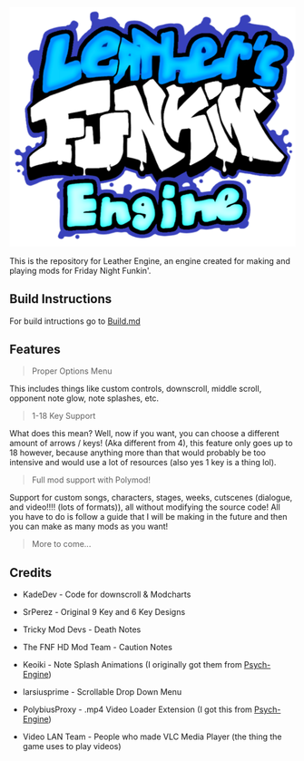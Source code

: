 ![Logo](Logo.png)

This is the repository for Leather Engine, an engine created for making and playing mods for Friday Night Funkin'.

## Build Instructions

For build intructions go to [Build.md](https://github.com/Leather128/LeathersFunkinEngine/blob/master/Build.md)

## Features

> Proper Options Menu

This includes things like custom controls, downscroll, middle scroll, opponent note glow, note splashes, etc.

> 1-18 Key Support

What does this mean? Well, now if you want, you can choose a different amount of arrows / keys! (Aka different from 4), this feature only goes up to 18 however, because anything more than that would probably be too intensive and would use a lot of resources (also yes 1 key is a thing lol).

> Full mod support with Polymod!

Support for custom songs, characters, stages, weeks, cutscenes (dialogue, and video!!!! (lots of formats)), all without modifying the source code! All you have to do is follow a guide that I will be making in the future and then you can make as many mods as you want!

> More to come...

## Credits

* KadeDev - Code for downscroll & Modcharts

* SrPerez - Original 9 Key and 6 Key Designs

* Tricky Mod Devs - Death Notes

* The FNF HD Mod Team - Caution Notes

* Keoiki - Note Splash Animations (I originally got them from [Psych-Engine](https://github.com/ShadowMario/FNF-PsychEngine))

* larsiusprime - Scrollable Drop Down Menu

* PolybiusProxy - .mp4 Video Loader Extension (I got this from [Psych-Engine](https://github.com/ShadowMario/FNF-PsychEngine))

* Video LAN Team - People who made VLC Media Player (the thing the game uses to play videos)